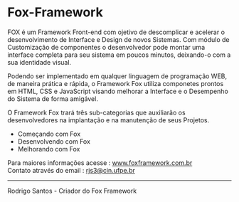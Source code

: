 # Fox-Framework

FOX é um Framework Front-end com ojetivo de descomplicar e acelerar o desenvolvimento de Interface e Design de novos Sistemas.
Com módulo de Customização de componentes o desenvolvedor pode montar uma interface completa para seu sistema em poucos minutos, deixando-o com a sua identidade visual.

Podendo ser implementado em qualquer linguagem de programação WEB, de maneira prática e rápida, o Framework Fox utiliza componetes prontos em HTML, CSS e JavaScript visando melhorar a Interface e o Desempenho do Sistema de forma amigável.

O Framework Fox trará três sub-categorias que auxiliarão os desenvolvedores na implantação e na manutenção de seus Projetos.

 * Começando com Fox
 * Desenvolvendo com Fox
 * Melhorando com Fox
 
Para maiores informações acesse :  www.foxframework.com.br <br/>
Contato através do email : rjs3@cin.ufpe.br

-------------------------------------------------
Rodrigo Santos - Criador do Fox Framework
